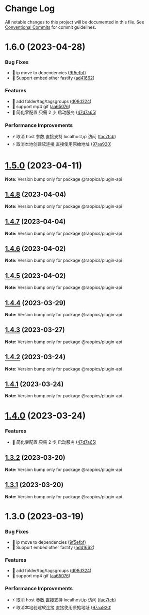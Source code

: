 # Change Log

All notable changes to this project will be documented in this file.
See [Conventional Commits](https://conventionalcommits.org) for commit guidelines.

# 1.6.0 (2023-04-28)

### Bug Fixes

- 🐛 ip move to dependencies ([9f5efbf](https://github.com/rao-pics/core/commit/9f5efbf47c74e15449cf4614413ca82f37cac5b4))
- 🐛 Support embed other fastify ([ad41662](https://github.com/rao-pics/core/commit/ad416620669d9039eda309b103dc0eb8ff1b9bff))

### Features

- 🎸 add folder/tag/tagsgroups ([d08d324](https://github.com/rao-pics/core/commit/d08d3243130039039beeb566818ac9fbf25778b7))
- 🎸 support mp4 gif ([aa65076](https://github.com/rao-pics/core/commit/aa65076d66eb46c605b5d95a0ab729b790793f32))
- 🎸 简化零配置,只需 2 步,启动服务 ([47d7a65](https://github.com/rao-pics/core/commit/47d7a65b0af5f3ce3d27aa372437dbfdb24df101))

### Performance Improvements

- ⚡️ 取消 host 参数,直接支持 localhost,ip 访问 ([fac7fcb](https://github.com/rao-pics/core/commit/fac7fcbc0c304538552f7edc97fab605b56964a0))
- ⚡️ 取消本地创建软连接,直接使用原始地址 ([97aa920](https://github.com/rao-pics/core/commit/97aa92059b486be72900fc2660beffd915d5572a))

# [1.5.0](https://github.com/rao-pics/core/compare/@raopics/plugin-api@1.4.8...@raopics/plugin-api@1.5.0) (2023-04-11)

**Note:** Version bump only for package @raopics/plugin-api

## [1.4.8](https://github.com/rao-pics/core/compare/@raopics/plugin-api@1.4.7...@raopics/plugin-api@1.4.8) (2023-04-04)

**Note:** Version bump only for package @raopics/plugin-api

## [1.4.7](https://github.com/rao-pics/core/compare/@raopics/plugin-api@1.4.6...@raopics/plugin-api@1.4.7) (2023-04-04)

**Note:** Version bump only for package @raopics/plugin-api

## [1.4.6](https://github.com/rao-pics/core/compare/@raopics/plugin-api@1.4.4...@raopics/plugin-api@1.4.6) (2023-04-02)

**Note:** Version bump only for package @raopics/plugin-api

## [1.4.5](https://github.com/rao-pics/core/compare/@raopics/plugin-api@1.4.4...@raopics/plugin-api@1.4.5) (2023-04-02)

**Note:** Version bump only for package @raopics/plugin-api

## [1.4.4](https://github.com/rao-pics/core/compare/@raopics/plugin-api@1.4.3...@raopics/plugin-api@1.4.4) (2023-03-29)

**Note:** Version bump only for package @raopics/plugin-api

## [1.4.3](https://github.com/rao-pics/core/compare/@raopics/plugin-api@1.4.2...@raopics/plugin-api@1.4.3) (2023-03-27)

**Note:** Version bump only for package @raopics/plugin-api

## [1.4.2](https://github.com/rao-pics/core/compare/@raopics/plugin-api@1.4.1...@raopics/plugin-api@1.4.2) (2023-03-24)

**Note:** Version bump only for package @raopics/plugin-api

## [1.4.1](https://github.com/rao-pics/core/compare/@raopics/plugin-api@1.4.0...@raopics/plugin-api@1.4.1) (2023-03-24)

**Note:** Version bump only for package @raopics/plugin-api

# [1.4.0](https://github.com/rao-pics/core/compare/@raopics/plugin-api@1.3.2...@raopics/plugin-api@1.4.0) (2023-03-24)

### Features

- 🎸 简化零配置,只需 2 步,启动服务 ([47d7a65](https://github.com/rao-pics/core/commit/47d7a65b0af5f3ce3d27aa372437dbfdb24df101))

## [1.3.2](https://github.com/rao-pics/core/compare/@raopics/plugin-api@1.3.1...@raopics/plugin-api@1.3.2) (2023-03-20)

**Note:** Version bump only for package @raopics/plugin-api

## [1.3.1](https://github.com/rao-pics/core/compare/@raopics/plugin-api@1.3.0...@raopics/plugin-api@1.3.1) (2023-03-20)

**Note:** Version bump only for package @raopics/plugin-api

# 1.3.0 (2023-03-19)

### Bug Fixes

- 🐛 ip move to dependencies ([9f5efbf](https://github.com/rao-pics/core/commit/9f5efbf47c74e15449cf4614413ca82f37cac5b4))
- 🐛 Support embed other fastify ([ad41662](https://github.com/rao-pics/core/commit/ad416620669d9039eda309b103dc0eb8ff1b9bff))

### Features

- 🎸 add folder/tag/tagsgroups ([d08d324](https://github.com/rao-pics/core/commit/d08d3243130039039beeb566818ac9fbf25778b7))
- 🎸 support mp4 gif ([aa65076](https://github.com/rao-pics/core/commit/aa65076d66eb46c605b5d95a0ab729b790793f32))

### Performance Improvements

- ⚡️ 取消 host 参数,直接支持 localhost,ip 访问 ([fac7fcb](https://github.com/rao-pics/core/commit/fac7fcbc0c304538552f7edc97fab605b56964a0))
- ⚡️ 取消本地创建软连接,直接使用原始地址 ([97aa920](https://github.com/rao-pics/core/commit/97aa92059b486be72900fc2660beffd915d5572a))

